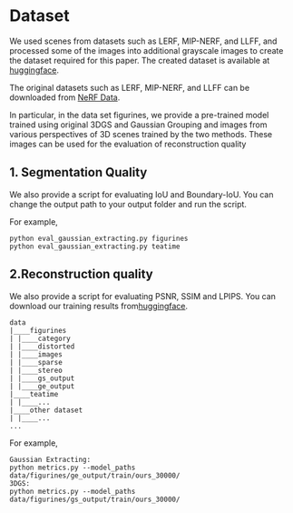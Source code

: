 # Dataset
We used scenes from datasets such as LERF, MIP-NERF, and LLFF, and processed some of the images into additional grayscale images to create the dataset required for this paper. The created dataset is available at [huggingface](https://huggingface.co/datasets/wfysu/GaussianExtracting/tree/main).

The original datasets such as LERF, MIP-NERF, and LLFF can be downloaded from [NeRF Data](https://drive.google.com/drive/folders/128yBriW1IG_3NJ5Rp7APSTZsJqdJdfc1).

In particular, in the data set figurines, we provide a pre-trained model trained using original 3DGS and Gaussian Grouping and images from various perspectives of 3D scenes trained by the two methods. These images can be used for the evaluation of reconstruction quality

## 1. Segmentation Quality
We also provide a script for evaluating IoU and Boundary-IoU. You can change the output path to your output folder and run the script.

For example,
```
python eval_gaussian_extracting.py figurines
python eval_gaussian_extracting.py teatime
```

## 2.Reconstruction quality
We also provide a script for evaluating PSNR, SSIM and LPIPS. You can download our training results from[huggingface](https://huggingface.co/datasets/wfysu/GaussianExtracting/tree/main).
```
data
|____figurines
| |____category
| |____distorted
| |____images
| |____sparse
| |____stereo
| |____gs_output
| |____ge_output
|____teatime
| |____...
|____other dataset
| |____...
...
```
For example,
```
Gaussian Extracting:
python metrics.py --model_paths data/figurines/ge_output/train/ours_30000/
3DGS:
python metrics.py --model_paths data/figurines/gs_output/train/ours_30000/

